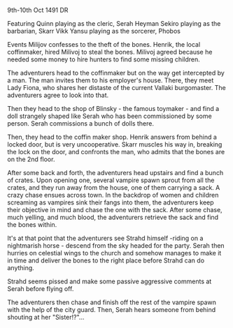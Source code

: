 9th-10th Oct 1491 DR

Featuring
Quinn playing as the cleric, Serah Heyman 
Sekiro playing as the barbarian, Skarr Vikk
Yansu playing as the sorcerer, Phobos

Events
Milijov confesses to the theft of the bones. Henrik, the local coffinmaker, hired Milivoj to steal the bones. Milivoj agreed because he needed some money to hire hunters to find some missing children. 

The adventurers head to the coffinmaker but on the way get intercepted by a man. The man invites them to his employer's house. There, they meet Lady Fiona, who shares her distaste of the current Vallaki burgomaster. The adventurers agree to look into that.

Then they head to the shop of Blinsky - the famous toymaker - and find a doll strangely shaped like Serah who has been commissioned by some person. Serah commissions a bunch of dolls there.

Then, they head to the coffin maker shop. Henrik answers from behind a locked door, but is very uncooperative. Skarr muscles his way in, breaking the lock on the door, and confronts the man, who admits that the bones are on the 2nd floor. 

After some back and forth, the adventurers head upstairs and find a bunch of crates. Upon opening one, several vampire spawn sprout from all the crates, and they run away from the house, one of them carrying a sack. 
A crazy chase ensues across town. In the backdrop of women and children screaming as vampires sink their fangs into them, the adventurers keep their objective in mind and chase the one with the sack. After some chase, much yelling, and much blood, the adventurers retrieve the sack and find the bones within.

It's at that point that the adventurers see Strahd himself -riding on a nightmarish horse - descend from the sky headed for the party. Serah then hurries on celestial wings to the church and somehow manages to make it in time and deliver the bones to the right place before Strahd can do anything.

Strahd seems pissed and make some passive aggressive comments at Serah before flying off.

The adventurers then chase and finish off the rest of the vampire spawn with the help of the city guard. Then, Serah hears someone from behind shouting at her "Sister!?"...